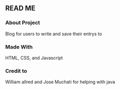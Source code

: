 <h2>READ ME</h2>
<h3>About Project</h3>
<summary>Blog for users to write and save their entrys to</summary>
<h3>Made With</h3>
<summary>HTML, CSS, and Javascript</summary>

<h3>Credit to</h3>
William allred and Jose Muchati for helping with java
